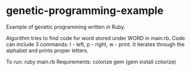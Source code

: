 genetic-programming-example
===========================
Example of genetic programming written in Ruby.

Algorithm tries to find code for word stored under WORD in main.rb.
Code can include 3 commands: l - left, p - right, w - print.
It iterates through the alphabet and prints proper letters.

To run: ruby main.rb
Requirements: colorize gem (gem install colorize)
